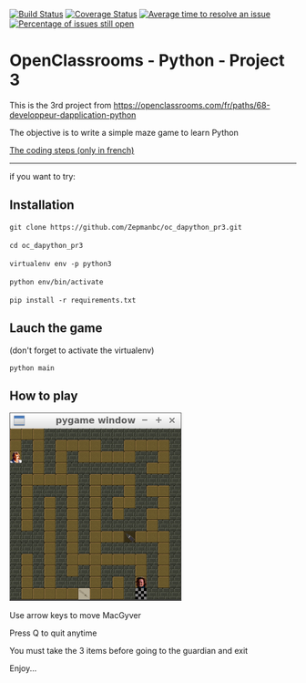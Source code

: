 [![Build Status](https://www.travis-ci.org/Zepmanbc/oc_dapython_pr3.svg?branch=master)](https://www.travis-ci.org/Zepmanbc/oc_dapython_pr3)
[![Coverage Status](https://coveralls.io/repos/github/Zepmanbc/oc_dapython_pr3/badge.svg?branch=master)](https://coveralls.io/github/Zepmanbc/oc_dapython_pr3?branch=master)
[![Average time to resolve an issue](http://isitmaintained.com/badge/resolution/Zepmanbc/oc_dapython_pr3.svg)](http://isitmaintained.com/project/Zepmanbc/oc_dapython_pr3 "Average time to resolve an issue")
[![Percentage of issues still open](http://isitmaintained.com/badge/open/Zepmanbc/oc_dapython_pr3.svg)](http://isitmaintained.com/project/Zepmanbc/oc_dapython_pr3 "Percentage of issues still open")

# OpenClassrooms - Python - Project 3
This is the 3rd project from https://openclassrooms.com/fr/paths/68-developpeur-dapplication-python

The objective is to write a simple maze game to learn Python

[The coding steps (only in french)](doc/projet_3.md) 

----

if you want to try:

## Installation

    git clone https://github.com/Zepmanbc/oc_dapython_pr3.git

    cd oc_dapython_pr3

    virtualenv env -p python3

    python env/bin/activate

    pip install -r requirements.txt

## Lauch the game

(don't forget to activate the virtualenv)

    python main

## How to play

![THE game](doc/items.png)

Use arrow keys to move MacGyver

Press Q to quit anytime

You must take the 3 items before going to the guardian and exit

Enjoy...